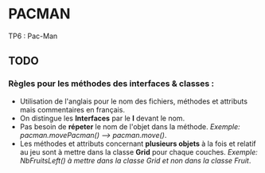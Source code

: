 # PACMAN
TP6 : Pac-Man

## TODO

### Règles pour les méthodes des interfaces & classes :
- Utilisation de l'anglais pour le nom des fichiers, méthodes et attributs mais commentaires en français.
- On distingue les **Interfaces** par le **I** devant le nom.
- Pas besoin de **répeter** le nom de l'objet dans la méthode. *Exemple: pacman.movePacman() --> pacman.move()*.
- Les méthodes et attributs concernant **plusieurs objets** à la fois et relatif au jeu sont à mettre dans la classe **Grid** pour chaque couches. *Exemple: NbFruitsLeft() à mettre dans la classe Grid et non dans la classe Fruit*.
